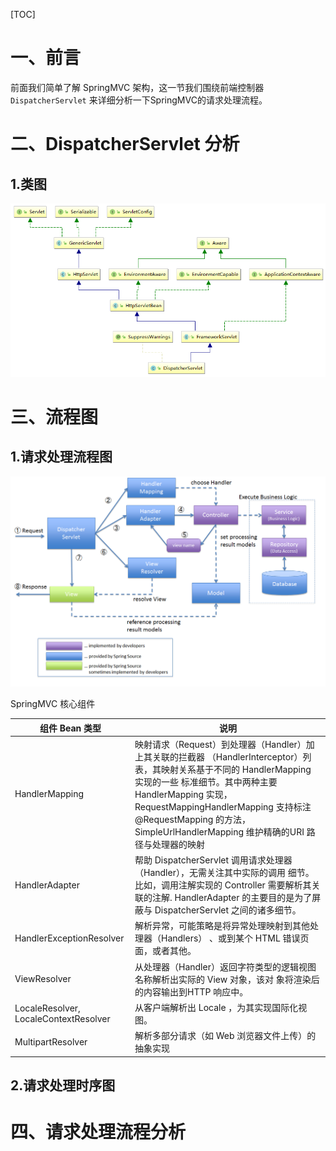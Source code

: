 [TOC]





# 一、前言

前面我们简单了解 SpringMVC 架构，这一节我们围绕前端控制器 `DispatcherServlet` 来详细分析一下SpringMVC的请求处理流程。





# 二、DispatcherServlet 分析

## 1.类图



![1544771516166](images/1544771516166.png)









# 三、流程图



## 1.请求处理流程图



![img](images/SpringMVC%E6%B5%81%E7%A8%8B%E5%9B%BE.png?lastModify=1545015684)



SpringMVC 核心组件

| 组件 Bean 类型                        | 说明                                                         |
| ------------------------------------- | ------------------------------------------------------------ |
| HandlerMapping                        | 映射请求（Request）到处理器（Handler）加上其关联的拦截器 （HandlerInterceptor）列表，其映射关系基于不同的 HandlerMapping 实现的一些 标准细节。其中两种主要 HandlerMapping 实现， RequestMappingHandlerMapping 支持标注 @RequestMapping 的方法， SimpleUrlHandlerMapping 维护精确的URI 路径与处理器的映射 |
| HandlerAdapter                        | 帮助 DispatcherServlet 调用请求处理器（Handler），无需关注其中实际的调用 细节。比如，调用注解实现的 Controller 需要解析其关联的注解. HandlerAdapter 的主要目的是为了屏蔽与 DispatcherServlet 之间的诸多细节。 |
| HandlerExceptionResolver              | 解析异常，可能策略是将异常处理映射到其他处理器（Handlers） 、或到某个 HTML 错误页面，或者其他。 |
| ViewResolver                          | 从处理器（Handler）返回字符类型的逻辑视图名称解析出实际的 View 对象，该对 象将渲染后的内容输出到HTTP 响应中。 |
| LocaleResolver, LocaleContextResolver | 从客户端解析出 Locale ，为其实现国际化视图。                 |
| MultipartResolver                     | 解析多部分请求（如 Web 浏览器文件上传）的抽象实现            |



## 2.请求处理时序图













# 四、请求处理流程分析











